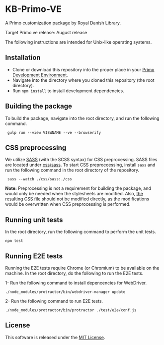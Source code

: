 # KB-Primo-VE

A Primo customization package by Royal Danish Library.

Target Primo ve release: August release

The following instructions are intended for Unix-like operating systems. 

## Installation
- Clone or download this repository into the proper place in your [Primo Development Environment](https://github.com/ExLibrisGroup/primo-explore-devenv).
- Navigate into the directory where you cloned this repository (the root directory).
- Run `npm install` to install development dependencies.

## Building the package
To build the package, navigate into the root directory, and run the following command.

     gulp run --view VIEWNAME --ve --browserify

## CSS preprocessing
We utilize [SASS](http://sass-lang.com/) (with the SCSS syntax) for CSS preprocessing. SASS files are located under [css/sass](https://github.com/Det-Kongelige-Bibliotek/primo-explore-rex/tree/master/css/sass). To start CSS preproccessing, install `sass` and run the following command in the root directory of the repository. 

     sass --watch ./css/sass:./css

**Note:** Preprocessing is not a requirement for building the package, and would only be needed when the stylesheets are modified. Also, [the resulting CSS file](https://github.com/Det-Kongelige-Bibliotek/primo-explore-rex/blob/master/css/rex.css) should not be modified directly, as the modifications would be overwritten when CSS preprocessing is performed.

## Running unit tests
In the root directory, run the following command to perform the unit tests.

    npm test

## Running E2E tests
Running the E2E tests require Chrome (or Chromium) to be available on the machine. In the root directory, do the following to run the E2E tests.

1- Run the following command to install depencencies for WebDriver. 
    
    ./node_modules/protractor/bin/webdriver-manager update

2- Run the following command to run E2E tests.

    ./node_modules/protractor/bin/protractor ./test/e2e/conf.js
    
## License

This software is released under the [MIT License](http://www.opensource.org/licenses/MIT).
